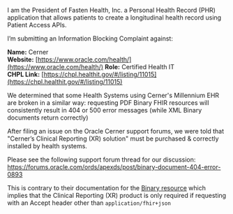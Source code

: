 I am the President of Fasten Health, Inc. a Personal Health Record (PHR) application that allows patients to create a longitudinal health record using Patient Access APIs.

I’m submitting an Information Blocking Complaint against:

**Name:** Cerner  
**Website:** [https://www.oracle.com/health/](https://www.oracle.com/health/)
**Role:** Certified Health IT  
**CHPL Link:** [https://chpl.healthit.gov/#/listing/11015](https://chpl.healthit.gov/#/listing/11015)

We determined that some Health Systems using Cerner's Millennium EHR are broken in a similar way: requesting PDF Binary FHIR resources will consistently result in 404 or 500 error messages (while XML Binary documents return correctly)

After filing an issue on the Oracle Cerner support forums, we were told that "Cerner’s Clinical Reporting (XR) solution" must be purchased & correctly installed by health systems.

Please see the following support forum thread for our discussion: https://forums.oracle.com/ords/apexds/post/binary-document-404-error-0893

This is contrary to their documentation for the [Binary resource](https://docs.oracle.com/en/industries/health/millennium-platform-apis/mfrap/binary.html) which implies that the Clinical Reporting (XR) product is only required if requesting with an Accept header other than `application/fhir+json`

